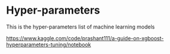 # Hyper-parameters
This is the hyper-parameters list of machine learning models

https://www.kaggle.com/code/prashant111/a-guide-on-xgboost-hyperparameters-tuning/notebook
